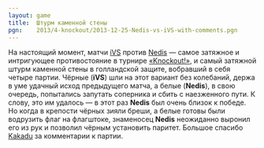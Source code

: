 ```yaml
---
layout: game
title:  Штурм каменной стены
pgn:    2013/4-knockout/2013-12-25-Nedis-vs-iVS-with-comments.pgn
---
```


На настоящий момент, матчи [iVS](http://www.linux.org.ru/people/iVS/profile) против [Nedis](http://www.linux.org.ru/people/Nedis/profile) &mdash; самое затяжное и интригующее противостояние в турнире [«Knockout!»](http://www.linux.org.ru/forum/talks/9840999), и самый затяжной штурм каменной стены в голландской защите, вобравший в себя четыре партии. Чёрные (**iVS**) шли на этот вариант без колебаний, держа в уме удачный исход предыдущего матча, а белые (**Nedis**), в свою очередь, попытались запутать соперника и сбить с наезженного пути. К слову, это им удалось &mdash; в этот раз **Nedis** был очень близок к победе. Но когда в крепости чёрных зияли бреши, а белые готовы были водрузить флаг на флагштоке, знаменосец **Nedis** неожиданно выронил его из рук и позволил чёрным установить паритет. Большое спасибо [Kakadu](http://www.linux.org.ru/people/Kakadu/profile) за комментарии к партии.
